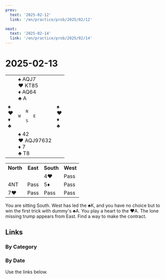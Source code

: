 ```yaml
---
prev:
  text: '2025-02-12'
  link: '/en/practice/prob/2025/02/12'

next:
  text: '2025-02-14'
  link: '/en/practice/prob/2025/02/14'
---
```


# 2025-02-13

<table class="deal">
	<tr>
		<td></td>
		<td>♠ AQJ7<br>♥ KT85<br>♦ AQ64<br>♣ A</td>
		<td></td>
	</tr>
	<tr>
		<td>♠ <br>♥ <br>♦ <br>♣ </td>
		<td><pre>   N<br>W     E<br>   S</pre></td>
		<td>♠ <br>♥ <br>♦ <br>♣ </td>
	</tr>
	<tr>
		<td></td>
		<td>♠ 42<br>♥ AQJ97632<br>♦ 7<br>♣ T8</td>
		<td></td>
	</tr>
</table>

<table class="auction">
	<tr>
		<th>North</th>
		<th>East</th>
		<th>South</th>
		<th>West</th>
	</tr>
	<tr>
		<td></td>
		<td></td>
		<td>4♥</td>
		<td>Pass</td>
	</tr>
	<tr>
		<td>4NT</td>
		<td>Pass</td>
		<td>5♦</td>
		<td>Pass</td>
	</tr>
	<tr>
		<td>7♥</td>
		<td>Pass</td>
		<td>Pass</td>
		<td>Pass</td>
	</tr>
</table>

You are sitting South. West has led the ♣K, and you have no choice but to win the first trick with dummy's ♣A. You play a heart to the ♥A. The lone missing trump appears from East. Find a way to make the contract.

## Links

[<Badge type="tip" text="Check Solution"/>](/en/learning/prob/2025/02/13)

### By Category

[<Badge type="tip" text="<--"/>](/en/practice/prob/2025/02/10)
[<Badge type="tip" text="Calendar"/>](/en/practice/calendar/2025/02)
[<Badge type="tip" text="-->"/>](/en/practice/prob/2025/02/14)

### By Date

Use the links below.